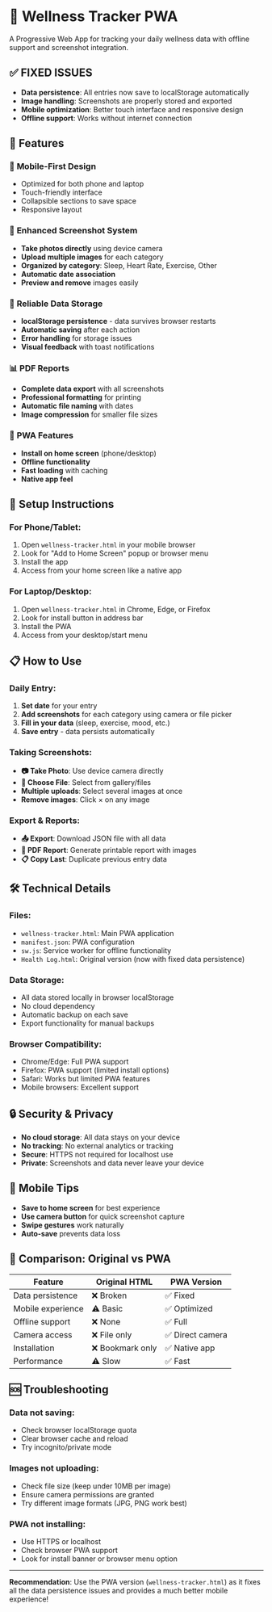 # 💪 Wellness Tracker PWA

A Progressive Web App for tracking your daily wellness data with offline support and screenshot integration.

## ✅ FIXED ISSUES
- **Data persistence**: All entries now save to localStorage automatically
- **Image handling**: Screenshots are properly stored and exported
- **Mobile optimization**: Better touch interface and responsive design
- **Offline support**: Works without internet connection

## 🚀 Features

### 📱 **Mobile-First Design**
- Optimized for both phone and laptop
- Touch-friendly interface
- Collapsible sections to save space
- Responsive layout

### 📸 **Enhanced Screenshot System**
- **Take photos directly** using device camera
- **Upload multiple images** for each category
- **Organized by category**: Sleep, Heart Rate, Exercise, Other
- **Automatic date association**
- **Preview and remove** images easily

### 💾 **Reliable Data Storage**
- **localStorage persistence** - data survives browser restarts
- **Automatic saving** after each action
- **Error handling** for storage issues
- **Visual feedback** with toast notifications

### 📊 **PDF Reports**
- **Complete data export** with all screenshots
- **Professional formatting** for printing
- **Automatic file naming** with dates
- **Image compression** for smaller file sizes

### 🔧 **PWA Features**
- **Install on home screen** (phone/desktop)
- **Offline functionality**
- **Fast loading** with caching
- **Native app feel**

## 🔧 Setup Instructions

### For Phone/Tablet:
1. Open `wellness-tracker.html` in your mobile browser
2. Look for "Add to Home Screen" popup or browser menu
3. Install the app
4. Access from your home screen like a native app

### For Laptop/Desktop:
1. Open `wellness-tracker.html` in Chrome, Edge, or Firefox
2. Look for install button in address bar
3. Install the PWA
4. Access from your desktop/start menu

## 📋 How to Use

### Daily Entry:
1. **Set date** for your entry
2. **Add screenshots** for each category using camera or file picker
3. **Fill in your data** (sleep, exercise, mood, etc.)
4. **Save entry** - data persists automatically

### Taking Screenshots:
- **📷 Take Photo**: Use device camera directly
- **📁 Choose File**: Select from gallery/files
- **Multiple uploads**: Select several images at once
- **Remove images**: Click × on any image

### Export & Reports:
- **📤 Export**: Download JSON file with all data
- **📄 PDF Report**: Generate printable report with images
- **📋 Copy Last**: Duplicate previous entry data

## 🛠️ Technical Details

### Files:
- `wellness-tracker.html`: Main PWA application
- `manifest.json`: PWA configuration
- `sw.js`: Service worker for offline functionality
- `Health Log.html`: Original version (now with fixed data persistence)

### Data Storage:
- All data stored locally in browser localStorage
- No cloud dependency
- Automatic backup on each save
- Export functionality for manual backups

### Browser Compatibility:
- Chrome/Edge: Full PWA support
- Firefox: PWA support (limited install options)
- Safari: Works but limited PWA features
- Mobile browsers: Excellent support

## 🔒 Security & Privacy
- **No cloud storage**: All data stays on your device
- **No tracking**: No external analytics or tracking
- **Secure**: HTTPS not required for localhost use
- **Private**: Screenshots and data never leave your device

## 📱 Mobile Tips
- **Save to home screen** for best experience
- **Use camera button** for quick screenshot capture
- **Swipe gestures** work naturally
- **Auto-save** prevents data loss

## 🎯 Comparison: Original vs PWA

| Feature | Original HTML | PWA Version |
|---------|---------------|-------------|
| Data persistence | ❌ Broken | ✅ Fixed |
| Mobile experience | ⚠️ Basic | ✅ Optimized |
| Offline support | ❌ None | ✅ Full |
| Camera access | ❌ File only | ✅ Direct camera |
| Installation | ❌ Bookmark only | ✅ Native app |
| Performance | ⚠️ Slow | ✅ Fast |

## 🆘 Troubleshooting

### Data not saving:
- Check browser localStorage quota
- Clear browser cache and reload
- Try incognito/private mode

### Images not uploading:
- Check file size (keep under 10MB per image)
- Ensure camera permissions are granted
- Try different image formats (JPG, PNG work best)

### PWA not installing:
- Use HTTPS or localhost
- Check browser PWA support
- Look for install banner or browser menu option

---

**Recommendation**: Use the PWA version (`wellness-tracker.html`) as it fixes all the data persistence issues and provides a much better mobile experience! 